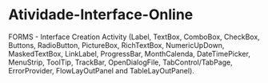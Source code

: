 # Atividade-Interface-Online
FORMS - Interface Creation Activity (Label, TextBox, ComboBox, CheckBox, Buttons, RadioButton, PictureBox, RichTextBox, NumericUpDown, MaskedTextBox, LinkLabel, ProgressBar, MonthCalenda, DateTimePicker, MenuStrip, ToolTip, TrackBar, OpenDialogFile, TabControl/TabPage, ErrorProvider, FlowLayOutPanel and TableLayOutPanel).
